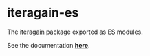 
# iteragain-es

The [iteragain](https://www.npmjs.com/package/iteragain) package exported as ES modules.

See the documentation __[here](https://danieloakman.github.io/iteragain/modules.html)__.
